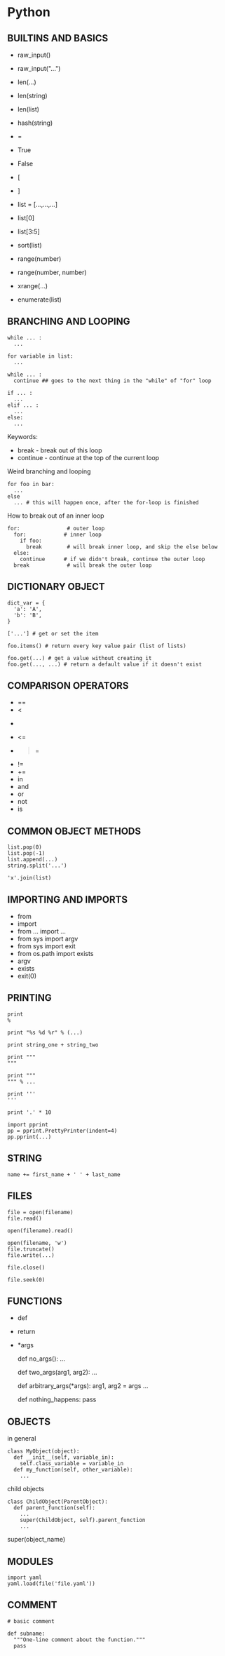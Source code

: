 # Python

## BUILTINS AND BASICS

 - raw_input()
 - raw_input("...")
 - len(...)
 - len(string)
 - len(list)
 - hash(string)
 - =
 - True
 - False


 - [
 - ]
 - list = [...,...,...]
 - list[0]
 - list[3:5]
 - sort(list)
 - range(number)
 - range(number, number)
 - xrange(...)
 - enumerate(list)


## BRANCHING AND LOOPING

    while ... :
      ...

    for variable in list:
      ...

    while ... :
      continue ## goes to the next thing in the "while" of "for" loop

    if ... :
      ...
    elif ... :
      ...
    else:
      ...

Keywords:

 - break - break out of this loop
 - continue - continue at the top of the current loop

Weird branching and looping

    for foo in bar:
      ...
    else
      ... # this will happen once, after the for-loop is finished

How to break out of an inner loop

    for:               # outer loop
      for:            # inner loop
        if foo:
          break        # will break inner loop, and skip the else below
      else:
        continue      # if we didn't break, continue the outer loop
      break            # will break the outer loop



## DICTIONARY OBJECT

    dict_var = {
      'a': 'A',
      'b': 'B',
    }

    ['...'] # get or set the item

    foo.items() # return every key value pair (list of lists)

    foo.get(...) # get a value without creating it
    foo.get(..., ...) # return a default value if it doesn't exist


## COMPARISON OPERATORS

 - ==
 - <
 - >
 - <=
 - >=
 - !=
 - +=
 - in
 - and
 - or
 - not
 - is


## COMMON OBJECT METHODS

    list.pop(0)
    list.pop(-1)
    list.append(...)
    string.split('...')

    'x'.join(list)


## IMPORTING AND IMPORTS

 - from
 - import
 - from ... import ...
 - from sys import argv
 - from sys import exit
 - from os.path import exists
 - argv
 - exists
 - exit(0)


## PRINTING

    print
    %

    print "%s %d %r" % (...)

    print string_one + string_two

    print """
    """

    print """
    """ % ...

    print '''
    '''

    print '.' * 10

    import pprint
    pp = pprint.PrettyPrinter(indent=4)
    pp.pprint(...)


## STRING

    name += first_name + ' ' + last_name


## FILES

    file = open(filename)
    file.read()

    open(filename).read()

    open(filename, 'w')
    file.truncate()
    file.write(...)

    file.close()

    file.seek(0)


## FUNCTIONS

 - def
 - return
 - *args


    def no_args():
      ...

    def two_args(arg1, arg2):
      ...

    def arbitrary_args(*args):
      arg1, arg2 = args
      ...

    def nothing_happens:
      pass


## OBJECTS

in general

    class MyObject(object):
      def __init__(self, variable_in):
        self.class_variable = variable_in
      def my_function(self, other_variable):
        ...

child objects

    class ChildObject(ParentObject):
      def parent_function(self):
        ...
        super(ChildObject, self).parent_function
        ...

super(object_name)


## MODULES

    import yaml
    yaml.load(file('file.yaml'))


## COMMENT

    # basic comment

    def subname:
      """One-line comment about the function."""
      pass


